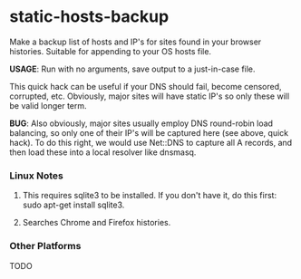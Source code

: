 static-hosts-backup
===================

Make a backup list of hosts and IP's for sites found in your browser
histories.  Suitable for appending to your OS hosts file.

**USAGE**: Run with no arguments, save output to a just-in-case file.

This quick hack can be useful if your DNS should fail, become
censored, corrupted, etc. Obviously, major sites will have static
IP's so only these will be valid longer term.

**BUG**: Also obviously, major sites usually employ DNS round-robin load
balancing, so only one of their IP's will be captured here (see
above, quick hack). To do this right, we would use Net::DNS to
capture all A records, and then load these into a local resolver
like dnsmasq.

### Linux Notes

1. This requires sqlite3 to be installed. If you don't have it, do
this first:  sudo apt-get install sqlite3.

2. Searches Chrome and Firefox histories.

### Other Platforms

TODO
